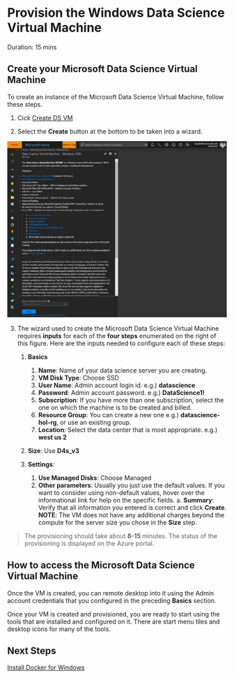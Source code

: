 # Provision the Windows Data Science Virtual Machine

Duration: 15 mins

## Create your Microsoft Data Science Virtual Machine
To create an instance of the Microsoft Data Science Virtual Machine, follow these steps.

1. Cick <a href="https://portal.azure.com/#create/microsoft-ads.windows-data-science-vmwindows2016" about="_blank">Create DS VM</a>

2. Select the **Create** button at the bottom to be taken into a wizard.

![configure-data-science-vm](./images/02.png)

3. The wizard used to create the Microsoft Data Science Virtual Machine requires **inputs** for each of the **four steps** enumerated on the right of this figure. Here are the inputs needed to configure each of these steps:
   
   1. **Basics**
      
      1. **Name**: Name of your data science server you are creating.
      2. **VM Disk Type**: Choose SSD
      3. **User Name**: Admin account login id. e.g.) **datascience**
      4. **Password**: Admin account password. e.g.) **DataScience1!**
      5. **Subscription**: If you have more than one subscription, select the one on which the machine is to be created and billed.
      6. **Resource Group**: You can create a new one e.g.) **datascience-hol-rg**, or use an existing group.
      7. **Location**: Select the data center that is most appropriate. e.g.) **west us 2**
   2. **Size**: Use **D4s_v3**
   3. **Settings**:
      
      1. **Use Managed Disks**: Choose Managed
      2. **Other parameters**: Usually you just use the default values. If you want to consider using non-default values, hover over the informational link for help on the specific fields.
    a. **Summary**: Verify that all information you entered is correct and click **Create**. **NOTE**: The VM does not have any additional charges beyond the compute for the server size you chose in the **Size** step. 

> The provisioning should take about **8-15** minutes. The status of the provisioning is displayed on the Azure portal.

## How to access the Microsoft Data Science Virtual Machine
Once the VM is created, you can remote desktop into it using the Admin account credentials that you configured in the preceding **Basics** section. 

Once your VM is created and provisioned, you are ready to start using the tools that are installed and configured on it. There are start menu tiles and desktop icons for many of the tools. 

## Next Steps

[Install Docker for Windows](./02.InstallDocker.md)